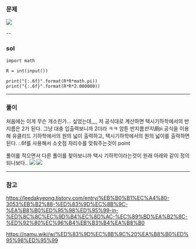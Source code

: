 ### 문제
![](https://images.velog.io/images/chestnut1044/post/03bef713-e25d-4a0d-b1b8-b8b79feb4b10/image.png)

--
### sol
```
import math

R = int(input())

print("{:.6f}".format(R*R*math.pi))
print("{:.6f}".format(R*R*2.000000))
```

---
### 풀이
처음에는 이게 무슨 개소린가... 싶었는데,,,, 저 공식대로 계산하면 택시기하학에서의 반지름은 2가 된다.
그냥 대충 입출력보니까 2더라 ㅋㅋ
암튼 반지름*반지름*pi 공식을 이용해 유클리드 기하학에서의 원의 넓이 출력하고, 택시기하학에서의 원의 넓이를 출력하면된다. :.6f를 사용해서 소숫점 자리수를 맞춰주는것이 point

풀이를 적으면서 다른 풀이를 찾아보니까 택시 기하학이라는것이 원래 아래와 같이 정의되나보다..
![](https://images.velog.io/images/chestnut1044/post/d914e2f5-9afe-456a-81f7-3df16c9301ac/image.png)
![](https://images.velog.io/images/chestnut1044/post/0cce1b5f-ef63-4f35-9320-000a21baab7e/image.png)


---
### 참고
https://leedakyeong.tistory.com/entry/%EB%B0%B1%EC%A4%80-3053%EB%B2%88-%ED%83%9D%EC%8B%9C-%EA%B8%B0%ED%95%98%ED%95%99-in-%ED%8C%8C%EC%9D%B4%EC%8D%AC-%EC%89%BD%EA%B2%8C-%ED%92%80%EC%96%B4%EB%B3%B4%EA%B8%B0

https://namu.wiki/w/%ED%83%9D%EC%8B%9C%20%EA%B8%B0%ED%95%98%ED%95%99
